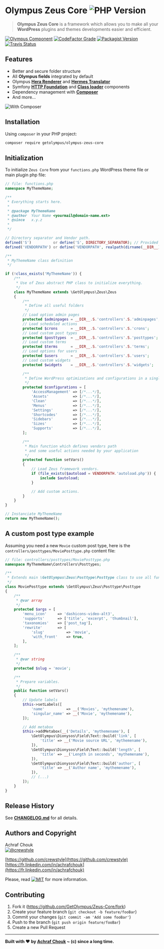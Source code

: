 # Olympus Zeus Core ![PHP Version][php-image]
> **Olympus Zeus Core** is a framework which allows you to make all your **WordPress** plugins and themes developments easier and efficient.

[![Olympus Component][olympus-image]][olympus-url]
[![CodeFactor Grade][codefactor-image]][codefactor-url]
[![Packagist Version][packagist-image]][packagist-url]
[![Travis Status][travis-image]][travis-url]

## Features

+ Better and secure folder structure
+ All **Olympus fields** integrated by default
+ Olympus [**Hera Renderer**](https://github.com/GetOlympus/Hera-Renderer) and [**Hermes Translator**](https://github.com/GetOlympus/Hermes-Translator)
+ Symfony [**HTTP Foundation**](https://github.com/symfony/http-foundation) and [**Class loader**](https://github.com/symfony/class-loader) components
+ Dependency management with [**Composer**](https://getcomposer.org)
+ And more...

![With Composer](https://img.shields.io/badge/with-Composer-885630.svg?style=flat-square)

## Installation

Using `composer` in your PHP project:

```sh
composer require getolympus/olympus-zeus-core
```

## Initialization

To initialize `Zeus Core` from your `functions.php` WordPress theme file or main plugin php file:

```php
// file: functions.php
namespace MyThemeName;

/**
 * Everything starts here.
 *
 * @package MyThemeName
 * @author  Your Name <yourmail@domain-name.ext>
 * @since   x.y.z
 *
 */

// Directory separator and Vendor path.
defined('S')          or define('S', DIRECTORY_SEPARATOR); // Provided by Olympus container
defined('VENDORPATH') or define('VENDORPATH', realpath(dirname(__DIR__)).S.'vendor'.S); // Provided by Olympus container

/**
 * MyThemeName class definition
 */

if (!class_exists('MyThemeName')) {
    /**
     * Use of Zeus abstract PHP class to initialize everything.
     */
    class MyThemeName extends \GetOlympus\Zeus\Zeus
    {
        /**
         * Define all useful folders
         */
        // Load option admin pages
        protected $adminpages = __DIR__.S.'controllers'.S.'adminpages';
        // Load scheduled actions
        protected $crons      = __DIR__.S.'controllers'.S.'crons';
        // Load custom post types
        protected $posttypes  = __DIR__.S.'controllers'.S.'posttypes';
        // Load custom terms
        protected $terms      = __DIR__.S.'controllers'.S.'terms';
        // Load options for users
        protected $users      = __DIR__.S.'controllers'.S.'users';
        // Load custom widgets
        protected $widgets    = __DIR__.S.'controllers'.S.'widgets';

        /**
         * Define WordPress optimizations and configurations in a single var.
         */
        protected $configurations = [
            'AccessManagement' => [/*...*/],
            'Assets'           => [/*...*/],
            'Clean'            => [/*...*/],
            'Menus'            => [/*...*/],
            'Settings'         => [/*...*/],
            'Shortcodes'       => [/*...*/],
            'Sidebars'         => [/*...*/],
            'Sizes'            => [/*...*/],
            'Supports'         => [/*...*/],
        ];

        /**
         * Main function which defines vendors path
         * and some useful actions needed by your application
         */
        protected function setVars()
        {
            // Load Zeus framework vendors.
            if (file_exists($autoload = VENDORPATH.'autoload.php')) {
                include $autoload;
            }

            // Add custom actions.
        }
    }
}

// Instanciate MyThemeName
return new MyThemeName();
```

## A custom post type example

Assuming you need a new `Movie` custom post type, here is the `controllers/posttypes/MoviePosttype.php` content file:

```php
// file: controllers/posttypes/MoviePosttype.php
namespace MyThemeName\Controllers\Posttypes;

/**
 * Extends main \GetOlympus\Zeus\Posttype\Posttype class to use all functionalities
 */
class MoviePosttype extends \GetOlympus\Zeus\Posttype\Posttype
{
    /**
     * @var array
     */
    protected $args = [
        'menu_icon'     => 'dashicons-video-alt3',
        'supports'      => ['title', 'excerpt', 'thumbnail'],
        'taxonomies'    => ['post_tag'],
        'rewrite'       => [
            'slug'          => 'movie',
            'with_front'    => true,
        ],
    ];

    /**
     * @var string
     */
    protected $slug = 'movie';

    /**
     * Prepare variables.
     */
    public function setVars()
    {
        // Update labels
        $this->setLabels([
            'name'          => __('Movies', 'mythemename'),
            'singular_name' => __('Movie', 'mythemename'),
        ]);

        // Add metabox
        $this->addMetabox(__('Details', 'mythemename'), [
            \GetOlympus\Dionysos\Field\Text::build('link', [
                'title' => __('Movie source URL', 'mythemename'),
            ]),
            \GetOlympus\Dionysos\Field\Text::build('length', [
                'title' => __('Length in seconds', 'mythemename'),
            ]),
            \GetOlympus\Dionysos\Field\Text::build('author', [
                'title' => __('Author name', 'mythemename'),
            ]),
            // (...)
        ]);
    }
}
```

## Release History

See [**CHANGELOG.md**][changelog-blob] for all details.

## Authors and Copyright

Achraf Chouk  
[![@crewstyle][twitter-image]][twitter-url]

[https://github.com/crewstyle](https://github.com/crewstyle)  
[https://fr.linkedin.com/in/achrafchouk](https://fr.linkedin.com/in/achrafchouk)

Please, read [![MIT][license-image]][license-blob] for more information.

## Contributing

1. Fork it (<https://github.com/GetOlympus/Zeus-Core/fork>)
2. Create your feature branch (`git checkout -b feature/fooBar`)
3. Commit your changes (`git commit -am 'Add some fooBar'`)
4. Push to the branch (`git push origin feature/fooBar`)
5. Create a new Pull Request

---

**Built with ♥ by [Achraf Chouk](http://github.com/crewstyle "Achraf Chouk") ~ (c) since a long time.**

<!-- links & imgs dfn's -->
[olympus-image]: https://img.shields.io/badge/for-Olympus-44cc11.svg?style=flat-square
[olympus-url]: https://github.com/GetOlympus
[changelog-blob]: https://github.com/GetOlympus/Zeus-Core/blob/master/CHANGELOG.md
[codefactor-image]: https://www.codefactor.io/repository/github/GetOlympus/Zeus-Core/badge?style=flat-square
[codefactor-url]: https://www.codefactor.io/repository/github/getolympus/zeus-core
[license-blob]: https://github.com/GetOlympus/Zeus-Core/blob/master/LICENSE
[license-image]: https://img.shields.io/badge/license-MIT_License-blue.svg?style=flat-square
[packagist-image]: https://img.shields.io/packagist/v/getolympus/olympus-zeus-core.svg?style=flat-square
[packagist-url]: https://packagist.org/packages/getolympus/olympus-zeus-core
[php-image]: https://img.shields.io/travis/php-v/GetOlympus/Zeus-Core.svg?style=flat-square
[travis-image]: https://img.shields.io/travis/GetOlympus/Zeus-Core/master.svg?style=flat-square
[travis-url]: https://travis-ci.org/GetOlympus/Zeus-Core
[twitter-image]: https://img.shields.io/badge/crewstyle-blue.svg?style=social&logo=twitter
[twitter-url]: https://twitter.com/crewstyle
